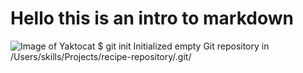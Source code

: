 # Hello this is an intro to markdown
![Image of Yaktocat](https://octodex.github.com/images/yaktocat.png)
$ git init
Initialized empty Git repository in /Users/skills/Projects/recipe-repository/.git/
